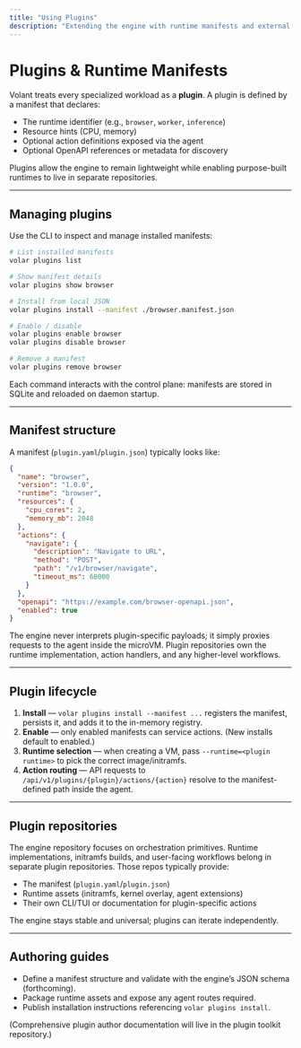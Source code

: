 ```yaml
---
title: "Using Plugins"
description: "Extending the engine with runtime manifests and external runtimes."
---
```


# Plugins & Runtime Manifests

Volant treats every specialized workload as a **plugin**. A plugin is defined by a manifest that declares:

- The runtime identifier (e.g., `browser`, `worker`, `inference`)
- Resource hints (CPU, memory)
- Optional action definitions exposed via the agent
- Optional OpenAPI references or metadata for discovery

Plugins allow the engine to remain lightweight while enabling purpose-built runtimes to live in separate repositories.

---

## Managing plugins

Use the CLI to inspect and manage installed manifests:

```bash
# List installed manifests
volar plugins list

# Show manifest details
volar plugins show browser

# Install from local JSON
volar plugins install --manifest ./browser.manifest.json

# Enable / disable
volar plugins enable browser
volar plugins disable browser

# Remove a manifest
volar plugins remove browser
```

Each command interacts with the control plane: manifests are stored in SQLite and reloaded on daemon startup.

---

## Manifest structure

A manifest (`plugin.yaml`/`plugin.json`) typically looks like:

```json
{
  "name": "browser",
  "version": "1.0.0",
  "runtime": "browser",
  "resources": {
    "cpu_cores": 2,
    "memory_mb": 2048
  },
  "actions": {
    "navigate": {
      "description": "Navigate to URL",
      "method": "POST",
      "path": "/v1/browser/navigate",
      "timeout_ms": 60000
    }
  },
  "openapi": "https://example.com/browser-openapi.json",
  "enabled": true
}
```

The engine never interprets plugin-specific payloads; it simply proxies requests to the agent inside the microVM. Plugin repositories own the runtime implementation, action handlers, and any higher-level workflows.

---

## Plugin lifecycle

1. **Install** — `volar plugins install --manifest ...` registers the manifest, persists it, and adds it to the in-memory registry.
2. **Enable** — only enabled manifests can service actions. (New installs default to enabled.)
3. **Runtime selection** — when creating a VM, pass `--runtime=<plugin runtime>` to pick the correct image/initramfs.
4. **Action routing** — API requests to `/api/v1/plugins/{plugin}/actions/{action}` resolve to the manifest-defined path inside the agent.

---

## Plugin repositories

The engine repository focuses on orchestration primitives. Runtime implementations, initramfs builds, and user-facing workflows belong in separate plugin repositories. Those repos typically provide:

- The manifest (`plugin.yaml`/`plugin.json`)
- Runtime assets (initramfs, kernel overlay, agent extensions)
- Their own CLI/TUI or documentation for plugin-specific actions

The engine stays stable and universal; plugins can iterate independently.

---

## Authoring guides

- Define a manifest structure and validate with the engine’s JSON schema (forthcoming).
- Package runtime assets and expose any agent routes required.
- Publish installation instructions referencing `volar plugins install`.

(Comprehensive plugin author documentation will live in the plugin toolkit repository.)
